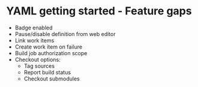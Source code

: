 # YAML getting started - Feature gaps

- Badge enabled
- Pause/disable definition from web editor
- Link work items
- Create work item on failure
- Build job authorization scope
- Checkout options:
  - Tag sources
  - Report build status
  - Checkout submodules
